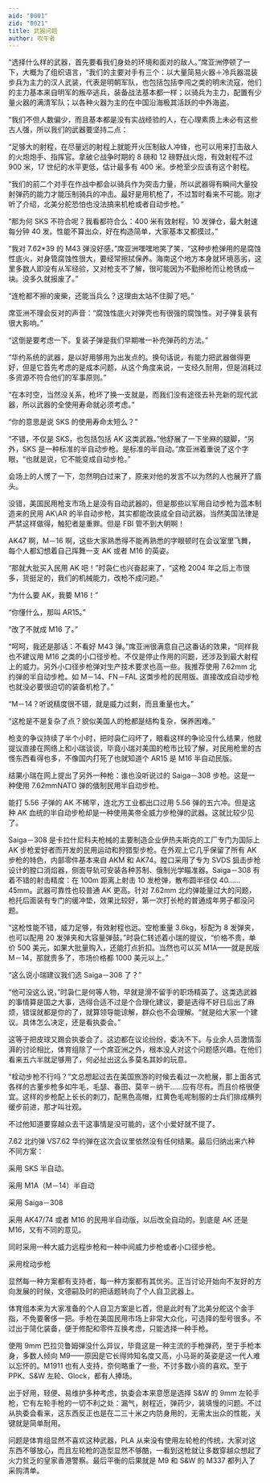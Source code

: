 ```yaml
---
aid: "0001"
zid: "0021"
title: 武器问题
author: 吹牛者
---
```


“选择什么样的武器，首先要看我们身处的环境和面对的敌人。”席亚洲停顿了一下，大概为了组织语言，“我们的主要对手有三个：以大量简易火器＋冷兵器混装步兵为主力的汉人武装，代表是明朝军队，也包括包括李闯之类的明末流寇，他们的主力基本来自明军的叛卒逃兵，装备战法基本都一样；以骑兵为主力，配置有少量火器的满清军队；以各种火器为主的在中国沿海极其活跃的中外海盗。

“我们不但人数偏少，而且基本都是没有实战经验的人，在心理素质上未必有这些古人强，所以我们的武器要坚持二点：

“足够大的射程，在尽量远的射程上就能开火压制敌人冲锋，也可以用来打击敌人的火炮炮手、指挥官。拿破仑战争时期的 8 磅和 12 磅野战火炮，有效射程不过 900 米，17 世纪的水平更低，估计最多有 400 米。步枪至少应该有这个射程。

“我们的前二个对手在作战中都会以骑兵作为突击力量，所以武器得有瞬间大量投射弹药的能力才能压制骑兵的冲击。最好是用机枪了，不过暂时看来不可能。刚才听了介绍，北美分舵恐怕也没法搞来机枪或者自动步枪。”

“那为何 SKS 不符合呢？我看都符合么：400 米有效射程，10 发弹仓，最大射速每分钟 40 发。性能不算出众，好在构造简单，大家基本又都摸过。”

“我对 7.62\*39 的 M43 弹没好感，”席亚洲嘿嘿地笑了笑，“这种步枪弹用的是腐蚀性底火，对身管腐蚀性很大，要经常擦拭保养。海南这个地方本身就环境恶劣，这里多数人即没有从军经验，又对枪支不了解，很可能因为不勤擦枪而让枪锈成一块。没多久就报废了。”

“连枪都不擦的废柴，还能当兵么？这理由太站不住脚了吧。”

席亚洲不理会反对的声音：“腐蚀性底火对弹壳也有很强的腐蚀性。对子弹复装有很大影响。”

“这倒是要考虑一下。复装子弹是我们早期唯一补充弹药的方法。”

“华约系统的武器，是以好用够用为出发点的。换句话说，有能力把武器做得更好，但是它首先考虑的是成本问题，从这个角度来说，一支经久耐用，但是消耗过多资源不符合他们的军事原则。”

“在本时空，当然没关系，枪坏了换一支就是，而我们没有途径去补充新的现代武器，所以武器的全使用寿命就必须考虑。”

“你的意思是说 SKS 的使用寿命太短么？”

“不错，不仅是 SKS，也包括包括 AK 这类武器。”他舒展了一下坐麻的腿脚，“另外，SKS 是一种标准的半自动步枪。是标准的半自动。”席亚洲着重说了这个字眼，“也就是说，它不能变成自动步枪。”

会场上的人愣了一下，忽然明白过来了，原来对他的发言不以为然的人也展开了眉头。

没错，美国民用枪支市场上是没有自动武器的，但是那些以军用自动步枪为蓝本制造来的民用 AK\AR 的半自动步枪，其实都能改装成全自动武器。当然美国法律是严禁这样做得，触犯者是重罪。但是 FBI 管不到大明啊！

AK47 啊，M－16 啊，这些大家熟悉得不能再熟悉的字眼顿时在会议室里飞舞，每个人都幻想着自己挥舞一支 AK 或者 M16 的英姿。

“那就大批买入民用 AK 吧！”时袅仁也兴奋起来了，“这枪 2004 年之后上市很多，货挺足的，我们的机械能力，改枪不成问题。”

“为什么要 AK，我要 M16！”

“你懂什么，那叫 AR15。”

“改了不就成 M16 了。”

“呵呵，我还是那话：不看好 M43 弹。”席亚洲很满意自己这番话的效果，“同样我也不建议用 M16 之类的小口径步枪。不仅是停止作用的问题，还涉及到最大射程上的威力。另外小口径步枪弹对生产技术要求也高一些。我推荐使用 7.62mm 北约弹的半自动步枪。如 M－14、FN－FAL 这类步枪的民用版。直接改成自动步枪也就没必要很迫切的装备机枪了。”

“M－14？听说精度很不错，就是威力过剩，而且重量也大。”

“这枪是不是复杂了点？貌似美国人的枪都是结构复杂，保养困难。”

枪支的争议持续了半个小时，把时袅仁闷坏了，眼看这样的争论没什么结果，他就提议直接在网络上和小瑞谈谈，毕竟小瑞对美国的枪市比较了解，对民用枪里的古怪东西看得也多，不像国内打死了也就知道个 AR15 是 M16 半自动民版。

结果小瑞在网上提出了另外一种枪：谁也没听说过的 Saiga－308 步枪。这是一种使用 7.62mmNATO 弹的俄制民用半自动步枪。

能打 5.56 子弹的 AK 不稀罕，连北方工业都出口过用 5.56 弹的五六冲。但是这种 AK 血统的半自动步枪却是一种使用美帝全威力步枪弹的武器。这就比较少见了。

Saiga－308 是卡拉什尼科夫枪械的主要制造企业伊热夫斯克的工厂专门为国际上 AK 步枪爱好者而开发的民用运动和狩猎型步枪。在外观上它几乎保留了所有 AK 步枪的特色，内部零件基本来自 AKM 和 AK74。膛口采用了专为 SVDS 狙击步枪设计的膛口消焰器，侧面导轨可安装各种苏制、俄制光学瞄准器。Saiga－308 有着不错的射击精度：在 100m 距离上射击 10 发枪弹，散布圆半径仅 40……45mm。武器可靠性也较普通 AK 更高。针对 7.62mm 北约弹能量过大的问题，枪托后面装有专门的缓冲垫，效果比较好，第一次打长枪的普通成年男子都没问题。

“这枪性能不错，威力足够，有效射程也远。空枪重量 3.6kg，标配为 8 发弹夹，也可以配用 20 发弹夹和大容量弹鼓。”时袅仁转述着小瑞的提议，“价格不贵，单价 500 美元，如果大批量购入，还能打点折扣。当然也可以买 M1A——就是民版 M－14，那就贵多了，市场价格都 1000 美元以上。”

“这么说小瑞建议我们选 Saiga－308 了？”

“他可没这么说，”时袅仁是何等人物，早就是滑不留手的职场精英了。这类选武器的事情算是国之大事，选得合适不过是个合理化建议，要是选得不好日后出了麻烦，错误就都是你的了，就算领导能谅解，群众也不会理解。“就是给大家一个建议。具体怎么决定，还是看执委会。”

这等于把皮球又踢会执委会了。这边都在议论纷纷，委决不下。与业余人员激情澎湃的讨论相比，体育组除了一个席亚洲之外，根本没人对这个问题感兴趣。在他们看来五六半就足够用了，何必扯出这么多莫名其妙的玩意。

“栓动步枪不行吗？”文总想起过去在美国旅游的时候去看过一次枪展，那上面各式各样的古董步枪多如牛毛，毛瑟、春田、莫辛－纳干……应有尽有。而且价格很便宜。这样的步枪配上长长的刺刀，配黑色高帽，红黄色毛呢制服的士兵们排成横列缓步前进，那才叫壮观。

不过他知道要穿越众去干这事情是没可能的，这个小爱好就不提了。

7.62 北约弹 VS7.62 华约弹在这次会议里依然没有任何结果。最后归纳出来六种不同方案：

采用 SKS 半自动。

采用 M1A（M－14）半自动

采用 Saiga－308

采用 AK47/74 或者 M16 的民用半自动版，以后改全自动的。到底是 AK 还是 M16，又有不同的意见。

同时采用一种大威力远程步枪和一种中间威力步枪或者小口径步枪。

采用栓动步枪

显然每一种方案都有支持者，每一种方案都有其优劣。正当讨论开始向不友好的方向发展的时候，文德嗣及时的把话题转向了个人自卫武器上。

体育组本来为大家准备的个人自卫方案是匕首，但是此时有了北美分舵这个金手指，不免要奢侈一把。手枪在美国民用市场上非常大众化，可选择的型号很多。不过出于简化装备，便于修配和零件互换考虑，只能选择一种手枪。

使用 9mm 巴拉贝鲁姆弹没什么异议，毕竟这是一种主流的手枪弹药，至于手枪本身，多数人倾向 M9——原因是它长得帅知名度又高，小马哥的英姿是这一代人难以忘怀的。M1911 也有人支持，奈何略重了一些，不讨多数小资的喜欢。至于 PPK、S&W 左轮、Glock，都有人捧场。

出于好用，轻便、易维护多种考虑，执委会本来意愿是选择 S&W 的 9mm 左轮手枪，它有左轮手枪的一切不利之处：漏气，射程近，弹药少，装填慢的问题。不过从执委会看来，这东西反正也是在二三十米之内防身用的，无需太出众的性能，关键就是简单耐用。

问题是体育组显然不喜欢这种武器，PLA 从来没有使用左轮枪的传统，大家对这东西不够放心，而且左轮枪的造型显然不够酷，一看到这枪就让多数穿越众想起了火力贫乏的皇家香港警察。最后平衡的后果就是 M9 和 S&W 的 M337 都列入了采购清单。
